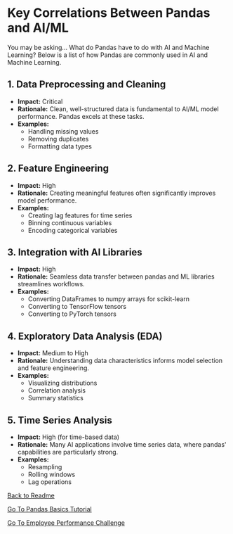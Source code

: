 # Key Correlations Between Pandas and AI/ML

You may be asking...
What do Pandas have to do with AI and Machine Learning?
Below is a list of how Pandas are commonly used in AI and Machine Learning.

## 1. Data Preprocessing and Cleaning

- **Impact:** Critical
- **Rationale:** Clean, well-structured data is fundamental to AI/ML model performance. Pandas excels at these tasks.
- **Examples:**
  - Handling missing values
  - Removing duplicates
  - Formatting data types

## 2. Feature Engineering

- **Impact:** High
- **Rationale:** Creating meaningful features often significantly improves model performance.
- **Examples:**
  - Creating lag features for time series
  - Binning continuous variables
  - Encoding categorical variables

## 3. Integration with AI Libraries

- **Impact:** High
- **Rationale:** Seamless data transfer between pandas and ML libraries streamlines workflows.
- **Examples:**
  - Converting DataFrames to numpy arrays for scikit-learn
  - Converting to TensorFlow tensors
  - Converting to PyTorch tensors

## 4. Exploratory Data Analysis (EDA)

- **Impact:** Medium to High
- **Rationale:** Understanding data characteristics informs model selection and feature engineering.
- **Examples:**
  - Visualizing distributions
  - Correlation analysis
  - Summary statistics

## 5. Time Series Analysis

- **Impact:** High (for time-based data)
- **Rationale:** Many AI applications involve time series data, where pandas' capabilities are particularly strong.
- **Examples:**
  - Resampling
  - Rolling windows
  - Lag operations

[Back to Readme](README.md)

[Go To Pandas Basics Tutorial](https://github.com/jdrichards-pursuit/week-5.1-python-theory/blob/fd861d789b532c86673bbf62d2b4c107843af52a/pandas_basics_lesson.ipynb)

[Go To Employee Performance Challenge](./employee_performance_challenge.md)
